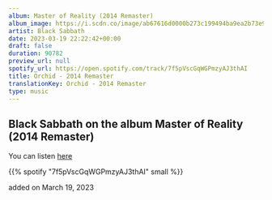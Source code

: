 ```yaml
---
album: Master of Reality (2014 Remaster)
album_image: https://i.scdn.co/image/ab67616d0000b273c199494ba9ea2b73e9208f91
artist: Black Sabbath
date: 2023-03-19 22:22:42+00:00
draft: false
duration: 90782
preview_url: null
spotify_url: https://open.spotify.com/track/7f5pVscGqWGPmzyAJ3thAI
title: Orchid - 2014 Remaster
translationKey: Orchid - 2014 Remaster
type: music
---
```


## Black Sabbath on the album Master of Reality (2014 Remaster)

You can listen [here](https://open.spotify.com/track/7f5pVscGqWGPmzyAJ3thAI)

{{% spotify "7f5pVscGqWGPmzyAJ3thAI" small %}}

added on March 19, 2023